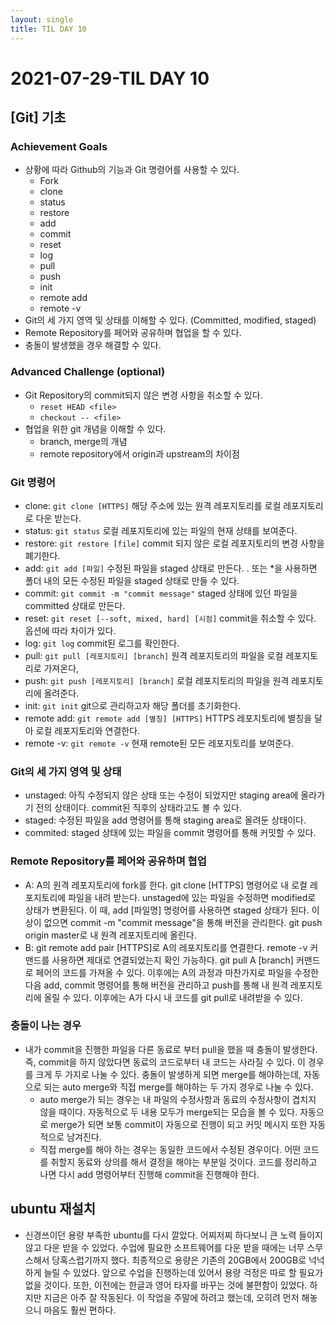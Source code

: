 ```yaml
---
layout: single
title: TIL DAY 10
---
```

# 2021-07-29-TIL DAY 10

## [Git] 기초

### **Achievement Goals**

- 상황에 따라 Github의 기능과 Git 명령어를 사용할 수 있다.
    - Fork
    - clone
    - status
    - restore
    - add
    - commit
    - reset
    - log
    - pull
    - push
    - init
    - remote add
    - remote -v
- Git의 세 가지 영역 및 상태를 이해할 수 있다. (Committed, modified, staged)
- Remote Repository를 페어와 공유하며 협업을 할 수 있다.
- 충돌이 발생했을 경우 해결할 수 있다.

### **Advanced Challenge (optional)**

- Git Repository의 commit되지 않은 변경 사항을 취소할 수 있다.
    - `reset HEAD <file>`
    - `checkout -- <file>`
- 협업을 위한 git 개념을 이해할 수 있다.
    - branch, merge의 개념
    - remote repository에서 origin과 upstream의 차이점

### Git 명령어

- clone: `git clone [HTTPS]` 해당 주소에 있는 원격 레포지토리를 로컬 레포지토리로 다운 받는다.
- status: `git status` 로컬 레포지토리에 있는 파일의 현재 상태를 보여준다.
- restore: `git restore [file]` commit 되지 않은 로컬 레포지토리의 변경 사항을 폐기한다.
- add: `git add [파일]` 수정된 파일을 staged 상태로 만든다. . 또는 *을 사용하면 폴더 내의 모든 수정된 파일을 staged 상태로 만들 수 있다.
- commit: `git commit -m "commit message"` staged 상태에 있던 파일을 committed 상태로 만든다.
- reset: `git reset [--soft, mixed, hard] [시점]` commit을 취소할 수 있다. 옵션에 따라 차이가 있다.
- log: `git log` commit된 로그를 확인한다.
- pull: `git pull [레포지토리] [branch]` 원격 레포지토리의 파일을 로컬 레포지토리로 가져온다,
- push: `git push [레포지토리] [branch]` 로컬 레포지토리의 파일을 원격 레포지토리에 올려준다.
- init: `git init` git으로 관리하고자 해당 폴더를 초기화한다.
- remote add: `git remote add [별칭] [HTTPS]` HTTPS 레포지토리에 별칭을 달아 로컬 레포지토리와 연결한다.
- remote -v: `git remote -v` 현재 remote된 모든 레포지토리를 보여준다.

### Git의 세 가지 영역 및 상태

- unstaged: 아직 수정되지 않은 상태 또는 수정이 되었지만 staging area에 올라가기 전의 상태이다. commit된 직후의 상태라고도 볼 수 있다.
- staged: 수정된 파일을 add 명령어를 통해 staging area로 올려둔 상태이다.
- commited: staged 상태에 있는 파일을 commit 명령어를 통해 커밋할 수 있다.

### Remote Repository를 페어와 공유하며 협업

- A: A의 원격 레포지토리에 fork를 한다. git clone [HTTPS] 명령어로 내 로컬 레포지토리에 파일을 내려 받는다. unstaged에 있는 파일을 수정하면 modified로 상태가 변환된다. 이 때, add [파일명] 명령어를 사용하면 staged 상태가 된다. 이상이 없으면 commit -m "commit message"을 통해 버전을 관리한다. git push origin master로 내 원격 레포지토리에 올린다.
- B: git remote add pair [HTTPS]로 A의 레포지토리를 연결한다. remote -v 커맨드를 사용하면 제대로 연결되었는지 확인 가능하다. git pull A [branch] 커맨드로 페어의 코드를 가져올 수 있다. 이후에는 A의 과정과 마찬가지로 파일을 수정한 다음 add, commit 명령어를 통해 버전을 관리하고 push를 통해 내 원격 레포지토리에 올릴 수 있다. 이후에는 A가 다시 내 코드를 git pull로 내려받을 수 있다.

### 충돌이 나는 경우

- 내가 commit을 진행한 파일을 다른 동료로 부터 pull을 했을 때 충돌이 발생한다. 즉, commit을 하지 않았다면 동료의 코드로부터 내 코드는 사라질 수 있다. 이 경우를 크게 두 가지로 나눌 수 있다. 충돌이 발생하게 되면 merge를 해야하는데, 자동으로 되는 auto merge와 직접 merge를 해야하는 두 가지 경우로 나눌 수 있다.
    - auto merge가 되는 경우는 내 파일의 수정사항과 동료의 수정사항이 겹치지 않을 때이다. 자동적으로 두 내용 모두가 merge되는 모습을 볼 수 있다. 자동으로 merge가 되면 보통 commit이 자동으로 진행이 되고 커밋 메시지 또한 자동적으로 남겨진다.
    - 직접 merge를 해야 하는 경우는 동일한 코드에서 수정된 경우이다. 어떤 코드를 취할지 동료와 상의를 해서 결정을 해야는 부분일 것이다. 코드를 정리하고 나면 다시 add 명령어부터 진행해 commit을 진행해야 한다.

## ubuntu 재설치

- 신경쓰이던 용량 부족한 ubuntu를 다시 깔았다. 어찌저찌 하다보니 큰 노력 들이지 않고 다운 받을 수 있었다. 수업에 필요한 소프트웨어를 다운 받을 때에는 너무 스무스해서 당혹스럽기까지 했다. 최종적으로 용량은 기존의 20GB에서 200GB로 넉넉하게 늘릴 수 있었다. 앞으로 수업을 진행하는데 있어서 용량 걱정은 따로 할 필요가 없을 것이다. 또한, 이전에는 한글과 영어 타자를 바꾸는 것에 불편함이 있었다. 하지만 지금은 아주 잘 작동된다. 이 작업을 주말에 하려고 했는데, 오히려 먼저 해놓으니 마음도 훨씬 편하다.
